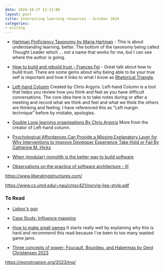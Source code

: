 ```yaml
---
date: 2024-10-27 12:13:00
layout: post
title: Interesting learning resources - October 2024 
categories:
- writing
---
```


* [Hartman Proficiency Taxonomy by Maria Hartman](https://marianhartman.com/proficiency-taxonomy) - This is about understanding learning, better. The bottom of the taxonomy being called Thought Leader which ... not a name that works for me, but I can see where the author is going. 

* [How to build and rebuild trust - Frances Fei](https://www.ted.com/talks/frances_frei_how_to_build_and_rebuild_trust?subtitle=en) - Great talk about how to build trust. There are some gems about why being able to be your true self is important and how it links to what I know as [Rhetorical Triangle](https://simple.wikipedia.org/wiki/Rhetorical_Triangle).

* [Left-hand Column](https://leadingperformance.com.au/wp-content/uploads/2016/07/5.5-Left-Hand-Column.pdf) Created by Chris Argyris. Left-hand Column is a tool that helps you review how you think and feel as you have difficult conversations. The core idea here is to take notes during or after a meeting and record what we think and feel and what we think the others are thinking and feeling. I have referenced this as "Left margin technique" before by mistake, apologies.  

* [Double Loop learning organisations By Chris Argyris](https://hbr.org/1977/09/double-loop-learning-in-organizations) More from the creator of Left-hand column. 

* [Psychological Affordances Can Provide a Missing Explanatory Layer for Why Interventions to Improve Developer Experience Take Hold or Fail By Catherine M. Hicks](https://osf.io/preprints/psyarxiv/qz43x) 

* [When (‌modular) monolith is the better way to build software ](https://www.thoughtworks.com/en-us/insights/blog/microservices/modular-monolith-better-way-build-software)


* [Observations on the practice of software architecture - III](https://techlead.net/observations-on-the-practice-of-software-architecture-part-3/)

https://www.liberatingstructures.com/

https://www.cs.umd.edu/~nau/cmsc421/norvig-lisp-style.pdf

### To Read 

* [Liskov's gun](https://www.baldurbjarnason.com/2024/liskovs-gun/)

* [Case Study: Influence mapping](https://charleslambdin.com/planful-influence/)

* [How to make small games](https://farawaytimes.blogspot.com/2023/02/how-to-make-good-small-games.html) It starts really well by explaining why this is hard and recommend this read because  I've been to too many wasted game jams. 

* [Three concepts of power: Foucault, Bourdieu, and Habermas by Gerd Christensen 2023](https://journals.sagepub.com/doi/full/10.1177/17577438231187129) 


https://monotropism.org/2023/mq/